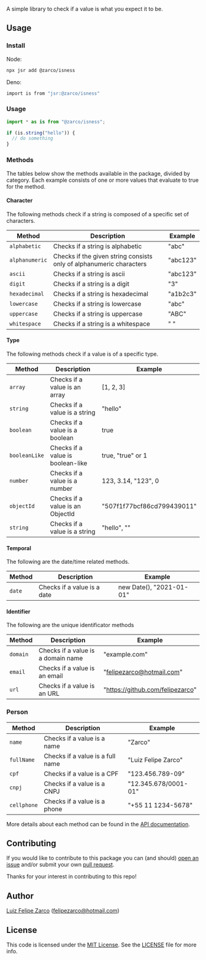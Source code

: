 A simple library to check if a value is what you expect it to be.

## Usage

### Install

Node:

```sh
npx jsr add @zarco/isness
```

Deno:

```sh
import is from "jsr:@zarco/isness"
```

### Usage

```ts
import * as is from "@zarco/isness";

if (is.string("hello")) {
  // do something
}
```

### Methods

The tables below show the methods available in the package, divided by category.
Each example consists of one or more values that evaluate to true for the
method.

#### Character

The following methods check if a string is composed of a specific set of
characters.

| Method         | Description                                                         | Example  |
| -------------- | ------------------------------------------------------------------- | -------- |
| `alphabetic`   | Checks if a string is alphabetic                                    | "abc"    |
| `alphanumeric` | Checks if the given string consists only of alphanumeric characters | "abc123" |
| `ascii`        | Checks if a string is ascii                                         | "abc123" |
| `digit`        | Checks if a string is a digit                                       | "3"      |
| `hexadecimal`  | Checks if a string is hexadecimal                                   | "a1b2c3" |
| `lowercase`    | Checks if a string is lowercase                                     | "abc"    |
| `uppercase`    | Checks if a string is uppercase                                     | "ABC"    |
| `whitespace`   | Checks if a string is a whitespace                                  | " "      |

#### Type

The following methods check if a value is of a specific type.

| Method        | Description                       | Example                    |
| ------------- | --------------------------------- | -------------------------- |
| `array`       | Checks if a value is an array     | [1, 2, 3]                  |
| `string`      | Checks if a value is a string     | "hello"                    |
| `boolean`     | Checks if a value is a boolean    | true                       |
| `booleanLike` | Checks if a value is boolean-like | true, "true" or 1          |
| `number`      | Checks if a value is a number     | 123, 3.14, "123", 0        |
| `objectId`    | Checks if a value is an ObjectId  | "507f1f77bcf86cd799439011" |
| `string`      | Checks if a value is a string     | "hello", ""                |

#### Temporal

The following are the date/time related methods.

| Method | Description                 | Example                  |
| ------ | --------------------------- | ------------------------ |
| `date` | Checks if a value is a date | new Date(), "2021-01-01" |

#### Identifier

The following are the unique identificator methods

| Method   | Description                        | Example                          |
| -------- | ---------------------------------- | -------------------------------- |
| `domain` | Checks if a value is a domain name | "example.com"                    |
| `email`  | Checks if a value is an email      | "felipezarco@hotmail.com"        |
| `url`    | Checks if a value is an URL        | "https://github.com/felipezarco" |

### Person

| Method      | Description                      | Example              |
| ----------- | -------------------------------- | -------------------- |
| `name`      | Checks if a value is a name      | "Zarco"              |
| `fullName`  | Checks if a value is a full name | "Luiz Felipe Zarco"  |
| `cpf`       | Checks if a value is a CPF       | "123.456.789-09"     |
| `cnpj`      | Checks if a value is a CNPJ      | "12.345.678/0001-01" |
| `cellphone` | Checks if a value is a phone     | "+55 11 1234-5678"   |

More details about each method can be found in the
[API documentation](https://jsr.io/@zarco/isness/doc).

## Contributing

If you would like to contribute to this package you can (and should)
[open an issue](https://github.com/felipezarco/isness/issues/new) and/or submit
your own [pull request](https://github.com/felipezarco/isness/compare).

Thanks for your interest in contributing to this repo!

## Author

[Luiz Felipe Zarco](https://github.com/felipezarco) (felipezarco@hotmail.com)

## License

This code is licensed under the
[MIT License](https://github.com/felipezarco/isness/blob/main/LICENSE). See the
[LICENSE](https://github.com/felipezarco/isness/blob/main/LICENSE) file for more
info.
